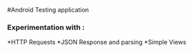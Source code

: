 #Android Testing application

### Experimentation with :
*HTTP Requests
*JSON Response and parsing
*Simple Views